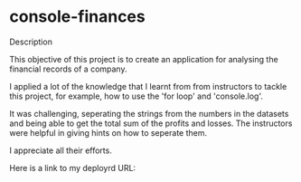 # console-finances

Description

This objective of this project is to create an application for analysing the financial records of a company.

I applied a lot of the knowledge that I learnt from from instructors to tackle this project, for example, how to use the 'for loop' and 'console.log'. 

It was challenging, seperating the strings from the numbers in the datasets and being able to get the total sum of the profits and losses. The instructors were helpful in giving hints on how to seperate them.

I appreciate all their efforts.

Here is a link to my deployrd URL: 
